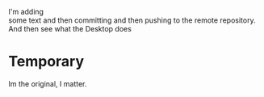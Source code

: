 I'm	adding	
some	text	and	then	committing	and	then	pushing	to	the	remote	repository.		And	then	see	
what	the	Desktop	does
# Temporary
Im the original, I matter.